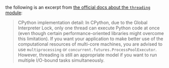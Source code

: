 the following is an excerpt from [the official docs about the `threading` module](
    https://docs.python.org/3/library/threading.html
):
> CPython implementation detail:
> In CPython, due to the Global Interpreter Lock,
> only one thread can execute Python code at once
> (even though certain performance-oriented libraries might overcome this limitation).
> If you want your application to make better use
> of the computational resources of multi-core machines,
> you are advised to use `multiprocessing`
> or `concurrent.futures.ProcessPoolExecutor`.
> However, threading is still an appropriate model
> if you want to run multiple I/O-bound tasks simultaneously.
